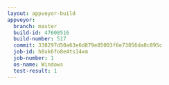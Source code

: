 ```yaml
---
layout: appveyor-build
appveyor:
  branch: master
  build-id: 47608516
  build-number: 517
  commit: 338297d50a63e6d879e85003f6e73856da0c895c
  job-id: h8xk6fo8e4ts14xm
  job-number: 1
  os-name: Windows
  test-result: 1
---
```

